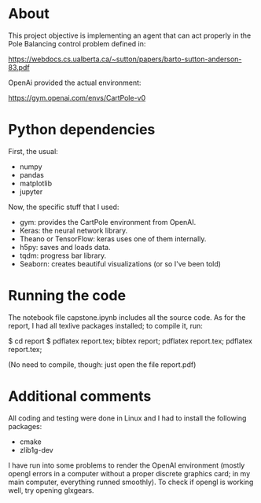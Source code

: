 # About

This project objective is implementing an agent that can act properly
in the Pole Balancing control problem defined in:

https://webdocs.cs.ualberta.ca/~sutton/papers/barto-sutton-anderson-83.pdf

OpenAi provided the actual environment:

https://gym.openai.com/envs/CartPole-v0

# Python dependencies

First, the usual:

- numpy
- pandas
- matplotlib
- jupyter

Now, the specific stuff that I used:

- gym: provides the CartPole environment from OpenAI.
- Keras: the neural network library.
- Theano or TensorFlow: keras uses one of them internally.
- h5py: saves and loads data.
- tqdm: progress bar library.
- Seaborn: creates beautiful visualizations (or so I've been told)

# Running the code

The notebook file capstone.ipynb includes all the source code. As for
the report, I had all texlive packages installed; to compile it, run:

$ cd report
$ pdflatex report.tex; bibtex report; pdflatex report.tex; pdflatex report.tex;

(No need to compile, though: just open the file report.pdf)

# Additional comments

All coding and testing were done in Linux and I had to install the
following packages:

- cmake
- zlib1g-dev

I have run into some problems to render the OpenAI environment (mostly
opengl errors in a computer without a proper discrete graphics card;
in my main computer, everything runned smoothly). To check if opengl
is working well, try opening glxgears.

